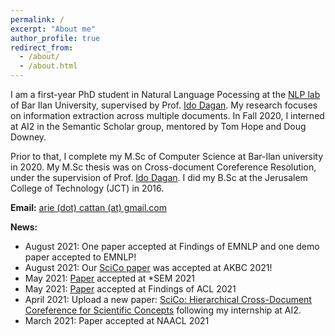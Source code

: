 ```yaml
---
permalink: /
excerpt: "About me"
author_profile: true
redirect_from: 
  - /about/
  - /about.html
---
```


I am a first-year PhD student in Natural Language Pocessing at the [NLP lab](https://biu-nlp.github.io/) of Bar Ilan University, supervised by Prof. [Ido Dagan](https://u.cs.biu.ac.il/~dagan/). 
My research focuses on information extraction across multiple documents.
In Fall 2020, I interned at AI2 in the Semantic Scholar group, mentored by Tom Hope and Doug Downey. 

Prior to that, I complete my M.Sc of Computer Science at Bar-Ilan university in 2020. My M.Sc thesis was on Cross-document Coreference Resolution, under the supervision of Prof. [Ido Dagan](https://u.cs.biu.ac.il/~dagan/). I did my B.Sc at the Jerusalem College of Technology (JCT) in 2016.

**Email:** [arie (dot) cattan (at) gmail.com](mailto:arie.cattan@gmail.com)




**News:** 

- August 2021: One paper accepted at Findings of EMNLP and one demo paper accepted to EMNLP! 
- August 2021: Our [SciCo paper](https://openreview.net/forum?id=OFLbgUP04nC) was accepted at AKBC 2021!
- May 2021: [Paper](https://aclanthology.org/2021.starsem-1.13.pdf) accepted at *SEM 2021
- May 2021: [Paper](https://aclanthology.org/2021.findings-acl.453.pdf) accepted at Findings of ACL 2021
- April 2021: Upload a new paper: [SciCo: Hierarchical Cross-Document Coreference for Scientific Concepts](https://arxiv.org/abs/2104.08809) following my internship at AI2. 
- March 2021: Paper accepted at NAACL 2021